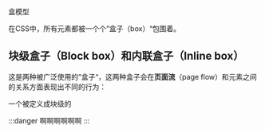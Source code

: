 盒模型

在CSS中，所有元素都被一个个”盒子（box）“包围着。
## 块级盒子（Block box）和内联盒子（Inline box）
 这是两种被广泛使用的”盒子“，这两种盒子会在**页面流**（page flow）和元素之间的关系方面表现出不同的行为：

一个被定义成块级的

:::danger
啊啊啊啊啊啊
:::